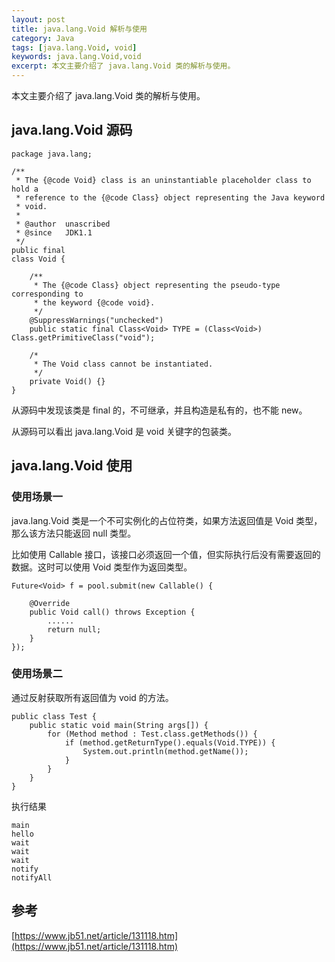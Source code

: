 ```yaml
---
layout: post
title: java.lang.Void 解析与使用
category: Java
tags: [java.lang.Void, void]
keywords: java.lang.Void,void
excerpt: 本文主要介绍了 java.lang.Void 类的解析与使用。
---
```


本文主要介绍了 java.lang.Void 类的解析与使用。

## java.lang.Void 源码

```
package java.lang;

/**
 * The {@code Void} class is an uninstantiable placeholder class to hold a
 * reference to the {@code Class} object representing the Java keyword
 * void.
 *
 * @author  unascribed
 * @since   JDK1.1
 */
public final
class Void {

    /**
     * The {@code Class} object representing the pseudo-type corresponding to
     * the keyword {@code void}.
     */
    @SuppressWarnings("unchecked")
    public static final Class<Void> TYPE = (Class<Void>) Class.getPrimitiveClass("void");

    /*
     * The Void class cannot be instantiated.
     */
    private Void() {}
}
```

从源码中发现该类是 final 的，不可继承，并且构造是私有的，也不能 new。

从源码可以看出 java.lang.Void 是 void 关键字的包装类。

## java.lang.Void 使用

### 使用场景一

java.lang.Void 类是一个不可实例化的占位符类，如果方法返回值是 Void 类型，那么该方法只能返回 null 类型。

比如使用 Callable 接口，该接口必须返回一个值，但实际执行后没有需要返回的数据。这时可以使用 Void 类型作为返回类型。

```
Future<Void> f = pool.submit(new Callable() {

    @Override
    public Void call() throws Exception {
        ......
        return null;
    }
});
```

### 使用场景二

通过反射获取所有返回值为 void 的方法。

```
public class Test {
    public static void main(String args[]) {
        for (Method method : Test.class.getMethods()) {
            if (method.getReturnType().equals(Void.TYPE)) {
                System.out.println(method.getName());
            }
        }
    }
}
```

执行结果

```
main
hello
wait
wait
wait
notify
notifyAll
```

## 参考

[https://www.jb51.net/article/131118.htm](https://www.jb51.net/article/131118.htm)
